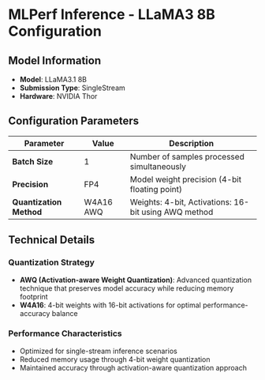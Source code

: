# MLPerf Inference - LLaMA3 8B Configuration

## Model Information
- **Model**: LLaMA3.1 8B
- **Submission Type**: SingleStream
- **Hardware**: NVIDIA Thor

## Configuration Parameters

| Parameter | Value | Description |
|-----------|-------|-------------|
| **Batch Size** | 1 | Number of samples processed simultaneously |
| **Precision** | FP4 | Model weight precision (4-bit floating point) |
| **Quantization Method** | W4A16 AWQ | Weights: 4-bit, Activations: 16-bit using AWQ method |

## Technical Details

### Quantization Strategy
- **AWQ (Activation-aware Weight Quantization)**: Advanced quantization technique that preserves model accuracy while reducing memory footprint
- **W4A16**: 4-bit weights with 16-bit activations for optimal performance-accuracy balance

### Performance Characteristics
- Optimized for single-stream inference scenarios
- Reduced memory usage through 4-bit weight quantization
- Maintained accuracy through activation-aware quantization approach
